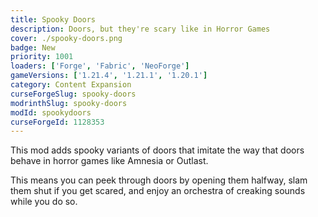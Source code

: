 ```yaml
---
title: Spooky Doors
description: Doors, but they're scary like in Horror Games
cover: ./spooky-doors.png
badge: New
priority: 1001
loaders: ['Forge', 'Fabric', 'NeoForge']
gameVersions: ['1.21.4', '1.21.1', '1.20.1']
category: Content Expansion
curseForgeSlug: spooky-doors
modrinthSlug: spooky-doors
modId: spookydoors
curseForgeId: 1128353
---
```


This mod adds spooky variants of doors that imitate the way that doors behave in horror games like Amnesia or Outlast.

This means you can peek through doors by opening them halfway, slam them shut if you get scared, and enjoy an orchestra of creaking sounds while you do so.